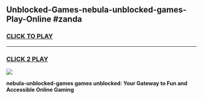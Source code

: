 
## Unblocked-Games-nebula-unblocked-games-Play-Online #zanda
<h3>
<a href="https://news.freeplayer.one?title=nebula-unblocked-games&ref=3">CLICK TO PLAY</a></h3>
<hr>

<h3>
<a href="https://news.freeplayer.one?title=nebula-unblocked-games&ref=3">CLICK 2 PLAY</a>
  
</h3>

<a href="https://news.freeplayer.one?title=nebula-unblocked-games&ref=3"><img src="https://clearcache.store/games.png"></a>


**nebula-unblocked-games games unblocked: Your Gateway to Fun and Accessible Online Gaming**
